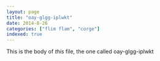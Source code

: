 ```yaml
---
layout: page
title: "oay-glgg-iplwkt"
date: 2014-8-26
categories: ["flim flam", "corge"]
indexed: true
---
```

This is the body of _this_ file, the one called oay-glgg-iplwkt

